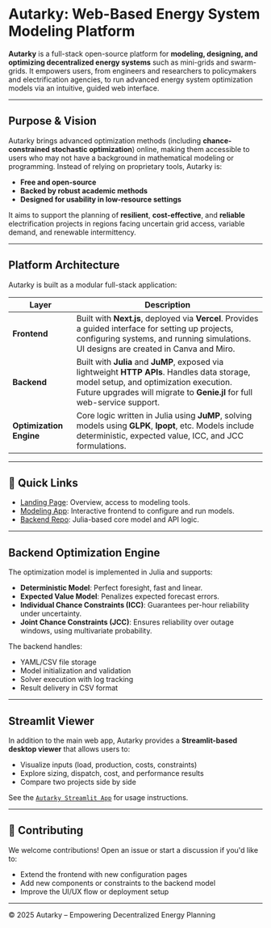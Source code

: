 # Autarky: Web-Based Energy System Modeling Platform

**Autarky** is a full-stack open-source platform for **modeling, designing, and optimizing decentralized energy systems** such as mini-grids and swarm-grids. It empowers users, from engineers and researchers to policymakers and electrification agencies, to run advanced energy system optimization models via an intuitive, guided web interface.

---

## Purpose & Vision

Autarky brings advanced optimization methods (including **chance-constrained stochastic optimization**) online, making them accessible to users who may not have a background in mathematical modeling or programming. Instead of relying on proprietary tools, Autarky is:

- **Free and open-source**
- **Backed by robust academic methods**
- **Designed for usability in low-resource settings**

It aims to support the planning of **resilient**, **cost-effective**, and **reliable** electrification projects in regions facing uncertain grid access, variable demand, and renewable intermittency.

---

## Platform Architecture

Autarky is built as a modular full-stack application:

| Layer      | Description |
|------------|-------------|
| **Frontend** | Built with **Next.js**, deployed via **Vercel**. Provides a guided interface for setting up projects, configuring systems, and running simulations. UI designs are created in Canva and Miro. |
| **Backend**  | Built with **Julia** and **JuMP**, exposed via lightweight **HTTP APIs**. Handles data storage, model setup, and optimization execution. Future upgrades will migrate to **Genie.jl** for full web-service support. |
| **Optimization Engine** | Core logic written in Julia using **JuMP**, solving models using **GLPK**, **Ipopt**, etc. Models include deterministic, expected value, ICC, and JCC formulations. |

---

## 🚀 Quick Links

- [Landing Page](https://autarky-energy.net): Overview, access to modeling tools.
- [Modeling App](https://app.autarky-energy.net): Interactive frontend to configure and run models.
- [Backend Repo](hhttps://github.com/tatisgg/Autarky-minigrid/tree/main/backend): Julia-based core model and API logic.

---


## Backend Optimization Engine

The optimization model is implemented in Julia and supports:

- **Deterministic Model**: Perfect foresight, fast and linear.
- **Expected Value Model**: Penalizes expected forecast errors.
- **Individual Chance Constraints (ICC)**: Guarantees per-hour reliability under uncertainty.
- **Joint Chance Constraints (JCC)**: Ensures reliability over outage windows, using multivariate probability.

The backend handles:
- YAML/CSV file storage
- Model initialization and validation
- Solver execution with log tracking
- Result delivery in CSV format

---

## Streamlit Viewer

In addition to the main web app, Autarky provides a **Streamlit-based desktop viewer** that allows users to:

- Visualize inputs (load, production, costs, constraints)
- Explore sizing, dispatch, cost, and performance results
- Compare two projects side by side

See the [`Autarky Streamlit App`](https://github.com/tatisgg/Autarky-minigrid/tree/main/backend/Autarky%20App) for usage instructions.

---

## 🤝 Contributing

We welcome contributions! Open an issue or start a discussion if you'd like to:
- Extend the frontend with new configuration pages
- Add new components or constraints to the backend model
- Improve the UI/UX flow or deployment setup

---

© 2025 Autarky – Empowering Decentralized Energy Planning
